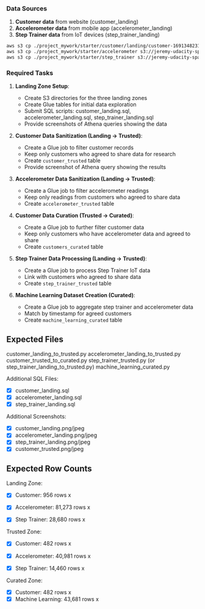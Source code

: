 ### Data Sources
1. **Customer data** from website (customer_landing)
2. **Accelerometer data** from mobile app (accelerometer_landing)
3. **Step Trainer data** from IoT devices (step_trainer_landing)


```bash
aws s3 cp ./project_mywork/starter/customer/landing/customer-1691348231425.json s3://jeremy-udacity-spark/customer/landing/ --profile myaws2
aws s3 cp ./project_mywork/starter/accelerometer s3://jeremy-udacity-spark/accelerometer/ --recursive --profile myaws2
aws s3 cp ./project_mywork/starter/step_trainer s3://jeremy-udacity-spark/step_trainer/ --recursive --profile myaws2
```

### Required Tasks

1. **Landing Zone Setup**:
   - Create S3 directories for the three landing zones
   - Create Glue tables for initial data exploration
   - Submit SQL scripts: customer_landing.sql, accelerometer_landing.sql, step_trainer_landing.sql
   - Provide screenshots of Athena queries showing the data

2. **Customer Data Sanitization (Landing → Trusted)**:
   - Create a Glue job to filter customer records
   - Keep only customers who agreed to share data for research
   - Create `customer_trusted` table
   - Provide screenshot of Athena query showing the results

3. **Accelerometer Data Sanitization (Landing → Trusted)**:
   - Create a Glue job to filter accelerometer readings
   - Keep only readings from customers who agreed to share data
   - Create `accelerometer_trusted` table

4. **Customer Data Curation (Trusted → Curated)**:
   - Create a Glue job to further filter customer data
   - Keep only customers who have accelerometer data and agreed to share
   - Create `customers_curated` table

5. **Step Trainer Data Processing (Landing → Trusted)**:
   - Create a Glue job to process Step Trainer IoT data
   - Link with customers who agreed to share data
   - Create `step_trainer_trusted` table

6. **Machine Learning Dataset Creation (Curated)**:
   - Create a Glue job to aggregate step trainer and accelerometer data
   - Match by timestamp for agreed customers
   - Create `machine_learning_curated` table

## Expected Files

customer_landing_to_trusted.py
accelerometer_landing_to_trusted.py
customer_trusted_to_curated.py
step_trainer_trusted.py (or step_trainer_landing_to_trusted.py)
machine_learning_curated.py


Additional SQL Files:

- [x] customer_landing.sql
- [x] accelerometer_landing.sql
- [x] step_trainer_landing.sql

Additional Screenshots:

- [x] customer_landing.png/jpeg
- [x] accelerometer_landing.png/jpeg
- [x] step_trainer_landing.png/jpeg
- [x] customer_trusted.png/jpeg

## Expected Row Counts

Landing Zone:

- [x] Customer: 956 rows x
- [x] Accelerometer: 81,273 rows x
- [x] Step Trainer: 28,680 rows x


Trusted Zone:

- [x] Customer: 482 rows x
- [x] Accelerometer: 40,981 rows x
- [x] Step Trainer: 14,460 rows x 


Curated Zone:

- [x] Customer: 482 rows x 
- [x] Machine Learning: 43,681 rows x